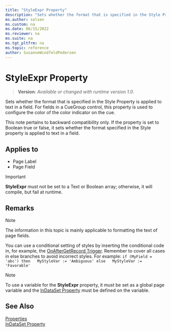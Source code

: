 ```yaml
---
title: "StyleExpr Property"
description: "Sets whether the format that is specified in the Style Property is applied to text in a field."
ms.author: solsen
ms.custom: na
ms.date: 06/15/2022
ms.reviewer: na
ms.suite: na
ms.tgt_pltfrm: na
ms.topic: reference
author: SusanneWindfeldPedersen
---
```

[//]: # (START>DO_NOT_EDIT)
[//]: # (IMPORTANT:Do not edit any of the content between here and the END>DO_NOT_EDIT.)
[//]: # (Any modifications should be made in the .xml files in the ModernDev repo.)
# StyleExpr Property
> **Version**: _Available or changed with runtime version 1.0._

Sets whether the format that is specified in the Style Property is applied to text in a field. For fields in a CueGroup control, this property is used to configure the color of the color indicator on the cue.

This note pertains to backward compatibility only. If the property is set to Boolean true or false, it sets whether the format specified in the Style property is applied to text in a field.

## Applies to
-   Page Label
-   Page Field

[//]: # (IMPORTANT: END>DO_NOT_EDIT)


> [!IMPORTANT]  
> **StyleExpr** must not be set to a Text or Boolean array; otherwise, it will compile, but fail at runtime.

## Remarks  

> [!NOTE]  
> The information in this topic is mainly applicable to formatting the text of page fields. <!-- For information about how to use the **StyleExpr** property for configuring Cues, see [How to: Set Up Colored Indicators on Cues by Using the Style and StyleExpr Property](devenv-How-to-Set-Up-Colored-Indicators-on-Cues-by-Using-the-Style-and-StyleExpr-Property.md).  -->

You can use a conditional setting of styles by inserting the conditional code in, for example, the [OnAfterGetRecord Trigger](../triggers-auto/page/devenv-onaftergetrecord-page-trigger.md). Remember to cover all cases in else branches to avoid incorrect styles. For example: `if (MyField = 'abc') then   MyStyleVar := 'Ambiguous' else   MyStyleVar := 'Favorable'`  

> [!NOTE]  
> To use a variable for the **StyleExpr** property, it must be set as a global page variable and the [InDataSet Property](/dynamics365/business-central/dev-itpro/developer/attributes/devenv-indataset-attribute) must be defined on the variable.  
<!-- 
## See Also  
 [How to: Style Field Text on a Page](../How-to--Style-Field-Text-on-a-Page.md) -->

## See Also

[Properties](devenv-properties.md)   
[InDataSet Property](/dynamics365/business-central/dev-itpro/developer/attributes/devenv-indataset-attribute)